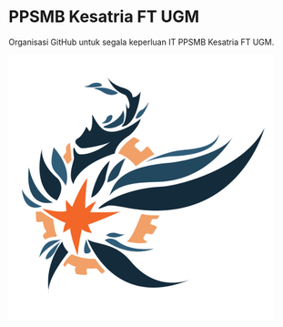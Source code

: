 # PPSMB Kesatria FT UGM
Organisasi GitHub untuk segala keperluan IT PPSMB Kesatria FT UGM.

![](https://github.com/PPSMB-Kesatria/.github/blob/main/assets/LogoKesatria.png)
